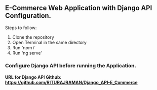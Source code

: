 ## E-Commerce Web Application with Django API Configuration.
Steps to follow:
1. Clone the repository
2. Open Terminal in the same directory
3. Run 'npm i'
4. Run 'ng serve'

### Configure Django API before running the Application.
#### URL for Django API Github: https://github.com/RITURAJRAMAN/Django_API-E_Commerce
